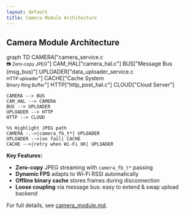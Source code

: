 ```yaml
---
layout: default
title: Camera Module Architecture
---
```


<script src="https://cdn.jsdelivr.net/npm/mermaid/dist/mermaid.min.js"></script>
<script>
  mermaid.initialize({ startOnLoad: true });
</script>

<h2>Camera Module Architecture</h2>

<div class="mermaid">
graph TD
    CAMERA["camera_service.c<br><small>📷 Zero-copy JPEG</small>"]
    CAM_HAL["camera_hal.c"]
    BUS["Message Bus (msg_bus)"]
    UPLOADER["data_uploader_service.c<br><small>HTTP uploader</small>"]
    CACHE["Cache System<br><small>Binary Ring Buffer</small>"]
    HTTP["http_post_hal.c"]
    CLOUD["Cloud Server"]

    CAMERA --> BUS
    CAM_HAL --> CAMERA
    BUS --> UPLOADER
    UPLOADER --> HTTP
    HTTP --> CLOUD

    %% Highlight JPEG path
    CAMERA -.->|camera_fb_t*| UPLOADER
    UPLOADER -->|on fail| CACHE
    CACHE -->|retry when Wi-Fi OK| UPLOADER
</div>

<p><strong>Key Features:</strong></p>
<ul>
  <li><strong>Zero-copy</strong> JPEG streaming with <code>camera_fb_t*</code> passing</li>
  <li><strong>Dynamic FPS</strong> adapts to Wi-Fi RSSI automatically</li>
  <li><strong>Offline binary cache</strong> stores frames during disconnection</li>
  <li><strong>Loose coupling</strong> via message bus: easy to extend & swap upload backend</li>
</ul>

<p>For full details, see <a href="../camera_module.md">camera_module.md</a>.</p>